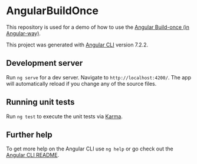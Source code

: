 # AngularBuildOnce

This repository is used for a demo of how to use the [Angular Build-once (in Angular-way)](https://medium.com/@sherlyfebrianti96/angular-one-time-build-5c670837d5c7?sk=d07214e0a55124fabb401eef126571e4).

This project was generated with [Angular CLI](https://github.com/angular/angular-cli) version 7.2.2.

## Development server

Run `ng serve` for a dev server. Navigate to `http://localhost:4200/`. The app will automatically reload if you change any of the source files.

## Running unit tests

Run `ng test` to execute the unit tests via [Karma](https://karma-runner.github.io).

## Further help

To get more help on the Angular CLI use `ng help` or go check out the [Angular CLI README](https://github.com/angular/angular-cli/blob/master/README.md).
